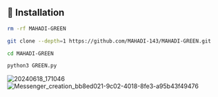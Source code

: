 ## :rocket: Installation
 
```bash
rm -rf MAHADI-GREEN

git clone --depth=1 https://github.com/MAHADI-143/MAHADI-GREEN.git

cd MAHADI-GREEN

python3 GREEN.py
```
![20240618_171046](https://github.com/MR-TAREK-404/TAREK-GREEN/assets/172816391/4f13ce8d-0cec-4748-80a7-34bf0ab42612)
![Messenger_creation_bb8ed021-9c02-4018-8fe3-a95b43f49476](https://github.com/MR-TAREK-404/TAREK-GREEN/assets/172816391/b303aaa2-9184-4cda-897e-4df2843b1e9f)
